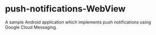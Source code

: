 # push-notifications-WebView
A sample Android application which implements push notifications using Google Cloud Messaging.
